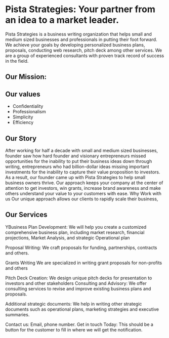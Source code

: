 # Pista Strategies: Your partner from an idea to a market leader.

Pista Strategies is a business writing organization that helps small and medium sized businesses and professionals in putting their foot forward. We achieve your goals by developing personalized business plans, proposals, conducting web research, pitch deck among other services.
We are a group of experienced consultants with proven track record of success in the field.

## Our Mission:

## Our values

- Confidentiality
- Professionalism
- Simplicity
- Efficiency

## Our Story

After working for half a decade with small and medium sized businesses, founder saw how hard founder and visionary entrepreneurs missed opportunities for the inability to put their business ideas down through writing, entrepreneurs who had billion-dollar ideas missing important investments for the inability to capture their value proposition to investors. As a result, our founder came up with Pista Strategies to help small business owners thrive. Our approach keeps your company at the center of attention to get investors, win grants, increase brand awareness and make others understand your value to your customers with ease.
Why Work with us
Our unique approach allows our clients to rapidly scale their business,

## Our Services

YBusiness Plan Development:
We will help you create a customized comprehensive business plan, including market research, financial projections, Market Analysis, and strategic Operational plan

Proposal Writing:
We craft proposals for funding, partnerships, contracts and others.

Grants Writing
We are specialized in writing grant proposals for non-profits and others

Pitch Deck Creation:
We design unique pitch decks for presentation to investors and other stakeholders
Consulting and Advisory:
We offer consulting services to revise and improve existing business plans and proposals.

Additional strategic documents:
We help in writing other strategic documents such as operational plans, marketing strategies and executive summaries.

Contact us: Email, phone number.
Get in touch Today: This should be a button for the customer to fill in where we will get the notification.
